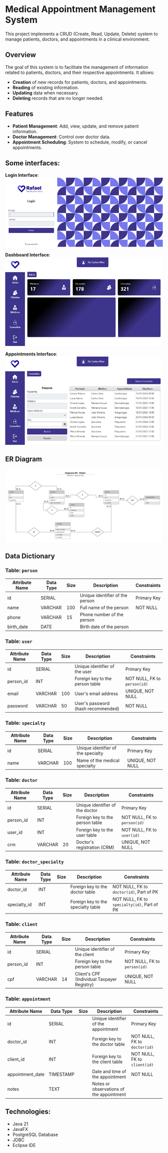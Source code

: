 # Medical Appointment Management System

This project implements a CRUD (Create, Read, Update, Delete) system to manage patients, doctors, and appointments in a clinical environment.

## Overview

The goal of this system is to facilitate the management of information related to patients, doctors, and their respective appointments. It allows:

- **Creation** of new records for patients, doctors, and appointments.
- **Reading** of existing information.
- **Updating** data when necessary.
- **Deleting** records that are no longer needed.

## Features

- **Patient Management**: Add, view, update, and remove patient information.
- **Doctor Management**: Control over doctor data.
- **Appointment Scheduling**: System to schedule, modify, or cancel appointments.

## Some interfaces:
**Login Interface**:
  ![Login Screen](login.png)
  
**Dashboard Interface**:
  ![Dashboard Screen](dashboard.png)
  
**Appointments Interface**:
  ![Appointments Screen](consultas.png)

## ER Diagram
![ER Diagram](diagrama-er.png)

## Data Dictionary

### Table: `person`
| Attribute Name    | Data Type    | Size    | Description                       | Constraints       |
|-------------------|--------------|---------|-----------------------------------|-------------------|
| id                | SERIAL       |         | Unique identifier of the person   | Primary Key       |
| name              | VARCHAR      | 100     | Full name of the person           | NOT NULL          |
| phone             | VARCHAR      | 15      | Phone number of the person        |                   |
| birth_date        | DATE         |         | Birth date of the person          |                   |

### Table: `user`
| Attribute Name    | Data Type    | Size    | Description                       | Constraints       |
|-------------------|--------------|---------|-----------------------------------|-------------------|
| id                | SERIAL       |         | Unique identifier of the user     | Primary Key       |
| person_id         | INT          |         | Foreign key to the person table   | NOT NULL, FK to `person(id)` |
| email             | VARCHAR      | 100     | User's email address              | UNIQUE, NOT NULL  |
| password          | VARCHAR      | 50      | User's password (hash recommended)| NOT NULL          |

### Table: `specialty`
| Attribute Name    | Data Type    | Size    | Description                       | Constraints       |
|-------------------|--------------|---------|-----------------------------------|-------------------|
| id                | SERIAL       |         | Unique identifier of the specialty| Primary Key       |
| name              | VARCHAR      | 100     | Name of the medical specialty     | UNIQUE, NOT NULL  |

### Table: `doctor`
| Attribute Name    | Data Type    | Size    | Description                       | Constraints       |
|-------------------|--------------|---------|-----------------------------------|-------------------|
| id                | SERIAL       |         | Unique identifier of the doctor   | Primary Key       |
| person_id         | INT          |         | Foreign key to the person table   | NOT NULL, FK to `person(id)` |
| user_id           | INT          |         | Foreign key to the user table     | NOT NULL, FK to `user(id)` |
| crm               | VARCHAR      | 20      | Doctor's registration (CRM)       | UNIQUE, NOT NULL  |

### Table: `doctor_specialty`
| Attribute Name    | Data Type    | Size    | Description                       | Constraints       |
|-------------------|--------------|---------|-----------------------------------|-------------------|
| doctor_id         | INT          |         | Foreign key to the doctor table   | NOT NULL, FK to `doctor(id)`, Part of PK |
| specialty_id      | INT          |         | Foreign key to the specialty table| NOT NULL, FK to `specialty(id)`, Part of PK |

### Table: `client`
| Attribute Name    | Data Type    | Size    | Description                       | Constraints       |
|-------------------|--------------|---------|-----------------------------------|-------------------|
| id                | SERIAL       |         | Unique identifier of the client   | Primary Key       |
| person_id         | INT          |         | Foreign key to the person table   | NOT NULL, FK to `person(id)` |
| cpf               | VARCHAR      | 14      | Client's CPF (Individual Taxpayer Registry) | UNIQUE, NOT NULL  |

### Table: `appointment`
| Attribute Name    | Data Type    | Size    | Description                       | Constraints       |
|-------------------|--------------|---------|-----------------------------------|-------------------|
| id                | SERIAL       |         | Unique identifier of the appointment | Primary Key   |
| doctor_id         | INT          |         | Foreign key to the doctor table   | NOT NULL, FK to `doctor(id)` |
| client_id         | INT          |         | Foreign key to the client table   | NOT NULL, FK to `client(id)` |
| appointment_date  | TIMESTAMP    |         | Date and time of the appointment  | NOT NULL          |
| notes             | TEXT         |         | Notes or observations of the appointment |               |

## Technologies:
- Java 21
- JavaFX
- PostgreSQL Database
- JDBC
- Eclipse IDE

